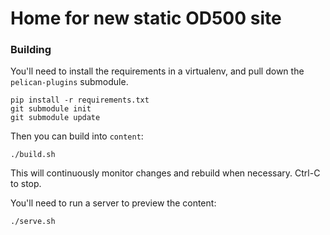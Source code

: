 # Home for new static OD500 site

### Building

You'll need to install the requirements in a virtualenv, and pull down the
`pelican-plugins` submodule.

    pip install -r requirements.txt
    git submodule init
    git submodule update

Then you can build into `content`:

    ./build.sh

This will continuously monitor changes and rebuild when necessary. Ctrl-C to
stop.

You'll need to run a server to preview the content:

    ./serve.sh
